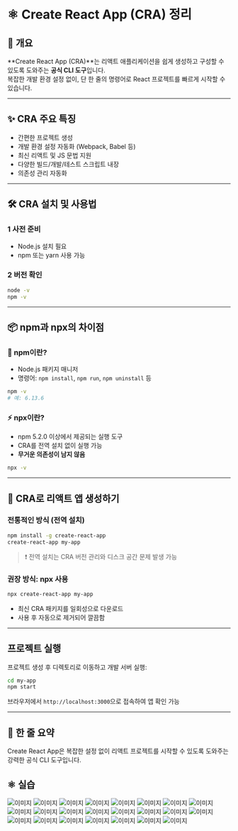 
# ⚛️ Create React App (CRA) 정리

## 📌 개요

**Create React App (CRA)**는 리액트 애플리케이션을 쉽게 생성하고 구성할 수 있도록 도와주는 **공식 CLI 도구**입니다.  
복잡한 개발 환경 설정 없이, 단 한 줄의 명령어로 React 프로젝트를 빠르게 시작할 수 있습니다.

---

## ✨ CRA 주요 특징

-  간편한 프로젝트 생성
-  개발 환경 설정 자동화 (Webpack, Babel 등)
-  최신 리액트 및 JS 문법 지원
-  다양한 빌드/개발/테스트 스크립트 내장
-  의존성 관리 자동화

---

## 🛠️ CRA 설치 및 사용법

### 1 사전 준비

- Node.js 설치 필요
- npm 또는 yarn 사용 가능

### 2 버전 확인

```bash
node -v
npm -v
```

---

## 📦 npm과 npx의 차이점

### 🔧 npm이란?

- Node.js 패키지 매니저
- 명령어: `npm install`, `npm run`, `npm uninstall` 등

```bash
npm -v
# 예: 6.13.6
```

### ⚡ npx이란?

- npm 5.2.0 이상에서 제공되는 실행 도구
- CRA를 전역 설치 없이 실행 가능
- **무거운 의존성이 남지 않음**

```bash
npx -v
```

---

## 🚀 CRA로 리액트 앱 생성하기

### 전통적인 방식 (전역 설치)
```bash
npm install -g create-react-app
create-react-app my-app
```

> ❗ 전역 설치는 CRA 버전 관리와 디스크 공간 문제 발생 가능

### 권장 방식: npx 사용

```bash
npx create-react-app my-app
```

- 최신 CRA 패키지를 일회성으로 다운로드
- 사용 후 자동으로 제거되어 깔끔함

---

## 프로젝트 실행

프로젝트 생성 후 디렉토리로 이동하고 개발 서버 실행:

```bash
cd my-app
npm start
```

브라우저에서 `http://localhost:3000`으로 접속하여 앱 확인 가능

---

## 📃 한 줄 요약

Create React App은 복잡한 설정 없이 리액트 프로젝트를 시작할 수 있도록 도와주는 강력한 공식 CLI 도구입니다.

## ⚛️ 실습

![이미지](./0.png)
![이미지](./1.png)
![이미지](./2.png)
![이미지](./3.png)
![이미지](./4.png)
![이미지](./5.png)
![이미지](./6.png)
![이미지](./7.png)
![이미지](./8.png)
![이미지](./9.png)
![이미지](./10.png)
![이미지](./11.png)
![이미지](./12.png)
![이미지](./13.png)
![이미지](./14.png)
![이미지](./15.png)
![이미지](./16.png)
![이미지](./17.png)
![이미지](./18.png)
![이미지](./19.png)
![이미지](./20.png)
![이미지](./21.png)
![이미지](./22.png)